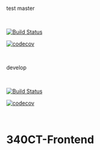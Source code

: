 test
master

<br />

[![Build Status](https://travis-ci.com/vasileandrei/340CT-Frontend.svg?token=kn7smBnjwxCqayVttTjn&branch=master)](https://travis-ci.com/vasileandrei/340CT-Frontend)

[![codecov](https://codecov.io/gh/vasileandrei/340CT-Frontend/branch/master/graph/badge.svg)](https://codecov.io/gh/vasileandrei/340CT-Frontend?branch=master)

<br />

develop

<br />

[![Build Status](https://travis-ci.com/vasileandrei/340CT-Frontend.svg?token=kn7smBnjwxCqayVttTjn&branch=develop)](https://travis-ci.com/vasileandrei/340CT-Frontend)

[![codecov](https://codecov.io/gh/vasileandrei/340CT-Frontend/branch/develop/graph/badge.svg)](https://codecov.io/gh/vasileandrei/340CT-Frontend?branch=develop)

<br />

# 340CT-Frontend
